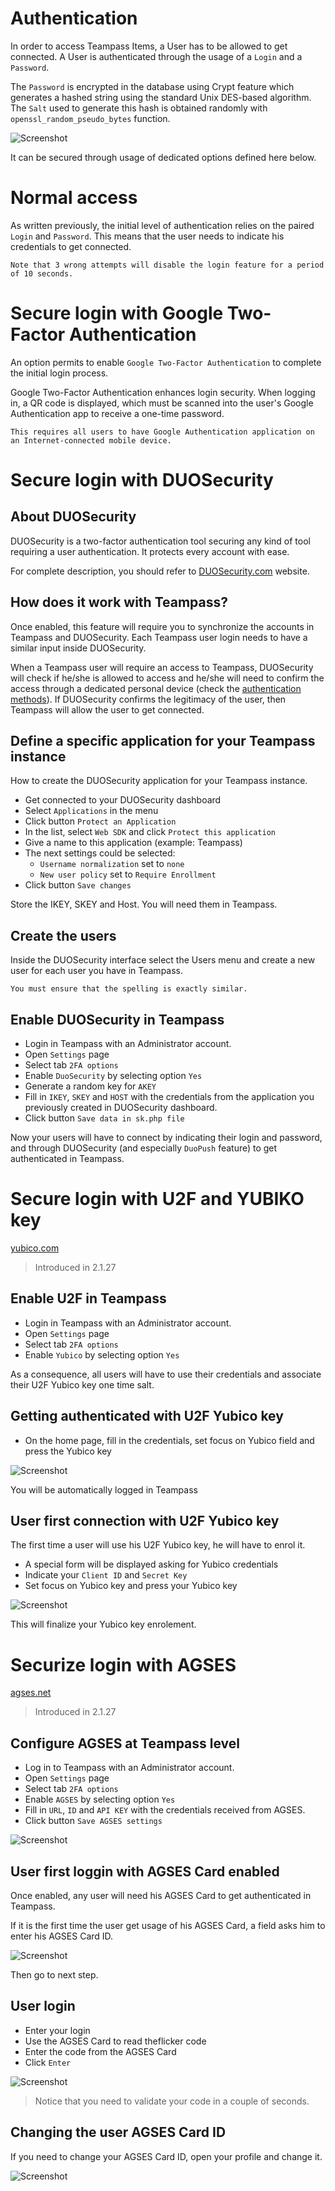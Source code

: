 
# Authentication

In order to access Teampass Items, a User has to be allowed to get connected. A User is authenticated through the usage of a `Login` and a `Password`.

The `Password` is encrypted in the database using Crypt feature which generates a hashed string using the standard Unix DES-based algorithm. The `Salt` used to generate this hash is obtained randomly with `openssl_random_pseudo_bytes` function.

![Screenshot](../img/feat-u2f-10.png)

It can be secured through usage of dedicated options defined here below.

# Normal access

As written previously, the initial level of authentication relies on the paired `Login` and `Password`. This means that the user needs to indicate his credentials to get connected.

	Note that 3 wrong attempts will disable the login feature for a period of 10 seconds.

# Secure login with Google Two-Factor Authentication

An option permits to enable `Google Two-Factor Authentication` to complete the initial login process.

Google Two-Factor Authentication enhances login security. When logging in, a QR code is displayed, which must be scanned into the user's Google Authentication app to receive a one-time password. 

	This requires all users to have Google Authentication application on an Internet-connected mobile device.

# Secure login with DUOSecurity

## About DUOSecurity

DUOSecurity is a two-factor authentication tool securing any kind of tool requiring a user authentication. It protects every account with ease.

For complete description, you should refer to [DUOSecurity.com](https://DUOSecurity.com) website.

## How does it work with Teampass?

Once enabled, this feature will require you to synchronize the accounts in Teampass and DUOSecurity. Each Teampass user login needs to have a similar input inside DUOSecurity.

When a Teampass user will require an access to Teampass, DUOSecurity will check if he/she is allowed to access and he/she will need to confirm the access through a dedicated personal device (check the [authentication methods](https://www.duosecurity.com/product/methods)). If DUOSecurity confirms the legitimacy of the user, then Teampass will allow the user to get connected.


## Define a specific application for your Teampass instance

How to create the DUOSecurity application for your Teampass instance.

 * Get connected to your DUOSecurity dashboard
 * Select `Applications` in the menu
 * Click button `Protect an Application`
 * In the list, select `Web SDK` and click `Protect this application`
 * Give a name to this application (example: Teampass)
 * The next settings could be selected:
   * `Username normalization` set to `none`
   * `New user policy` set to `Require Enrollment`
 * Click button `Save changes`
 
 Store the IKEY, SKEY and Host. You will need them in Teampass.
 
## Create the users
 
Inside the DUOSecurity interface select the Users menu and create a new user for each user you have in Teampass.
 
	You must ensure that the spelling is exactly similar.
 
 ## Enable DUOSecurity in Teampass
 
  * Login in Teampass with an Administrator account.
  * Open `Settings` page
  * Select tab `2FA options`
  * Enable `DuoSecurity` by selecting option `Yes`
  * Generate a random key for `AKEY`
  * Fill in `IKEY`, `SKEY` and `HOST` with the credentials from the application you previously created in DUOSecurity dashboard.
  * Click button `Save data in sk.php file`
  
  Now your users will have to connect by indicating their login and password, and through DUOSecurity (and especially `DuoPush` feature) to get authenticated in Teampass.

# Secure login with U2F and YUBIKO key

[yubico.com](https://www.yubico.com/)

> Introduced in 2.1.27

 ## Enable U2F in Teampass
 
  * Login in Teampass with an Administrator account.
  * Open `Settings` page
  * Select tab `2FA options`
  * Enable `Yubico` by selecting option `Yes`
  
  As a consequence, all users will have to use their credentials and associate their U2F Yubico key one time salt.
  
## Getting authenticated with U2F Yubico key

* On the home page, fill in the credentials, set focus on Yubico field and press the Yubico key

![Screenshot](../img/feat-u2f-1.png)

You will be automatically logged in Teampass

  
## User first connection with U2F Yubico key

The first time a user will use his U2F Yubico key, he will have to enrol it.

* A special form will be displayed asking for Yubico credentials
* Indicate your `Client ID` and `Secret Key`
* Set focus on Yubico key and press your Yubico key

![Screenshot](../img/feat-u2f-2.png)

This will finalize your Yubico key enrolement.


# Securize login with AGSES

[agses.net](https://agses.net/)

> Introduced in 2.1.27

## Configure AGSES at Teampass level

  * Log in to Teampass with an Administrator account.
  * Open `Settings` page
  * Select tab `2FA options`
  * Enable `AGSES` by selecting option `Yes`
   * Fill in `URL`, `ID` and `API KEY` with the credentials received from AGSES.
  * Click button `Save AGSES settings`
  
![Screenshot](../img/feat-2fa-1.png)

## User first loggin with AGSES Card enabled

Once enabled, any user will need his AGSES Card to get authenticated in Teampass.

If it is the first time the user get usage of his AGSES Card, a field asks him to enter his AGSES Card ID.

![Screenshot](../img/feat-2fa-2.png)

Then go to next step.

## User login

* Enter your login
* Use the AGSES Card to read theflicker code
* Enter the code from the AGSES Card
* Click `Enter`

![Screenshot](../img/feat-2fa-3.png)

> Notice that you need to validate your code in a couple of seconds.

## Changing the user AGSES Card ID

If you need to change your AGSES Card ID, open your profile and change it.

![Screenshot](../img/feat-2fa-4.png)
